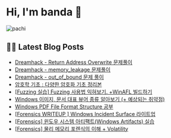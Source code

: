 # Hi, I'm banda 👋



![pachi](https://imgur.com/naIpKRb.gif)

## 🔐😽 Latest Blog Posts



<ul><li><a href='https://spacefriend.tistory.com/78' target='_blank'> Dreamhack - Return Address Overwrite 문제풀이</a></li><li><a href='https://spacefriend.tistory.com/77' target='_blank'> Dreamhack - memory_leakage 문제풀이</a></li><li><a href='https://spacefriend.tistory.com/76' target='_blank'> Dreamhack - out_of_bound 문제 풀이</a></li><li><a href='https://spacefriend.tistory.com/69' target='_blank'>암호학 기초 : 다양한 암호화 기초 정리본</a></li><li><a href='https://spacefriend.tistory.com/61' target='_blank'>[Fuzzing 실습] Fuzzing 사용법 익혀보기. +WinAFL 빌드하기</a></li><li><a href='https://spacefriend.tistory.com/58' target='_blank'>Windows 이미지, 문서 대표 뷰어 종류 알아보기 (+ 예상되는 취약점)</a></li><li><a href='https://spacefriend.tistory.com/57' target='_blank'>Windows PDF File Format Structure 공부</a></li><li><a href='https://spacefriend.tistory.com/56' target='_blank'>[Forensics WRITEUP ] Windows Incident Surface 라이트업</a></li><li><a href='https://spacefriend.tistory.com/55' target='_blank'>[Forensics] 윈도우 시스템 아티팩트(Windows Artifacts) 실습</a></li><li><a href='https://spacefriend.tistory.com/54' target='_blank'>[Forensics] 물리 메모리 포렌식의 이해 + Volatility</a></li></ul>